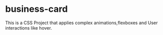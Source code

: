 # business-card
This is a CSS Project that applies complex animations,flexboxes and User interactions like hover.

